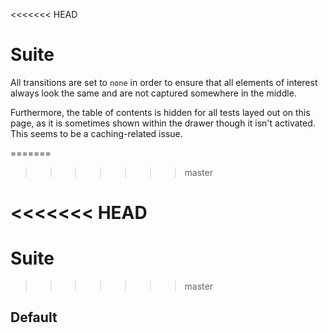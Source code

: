 <<<<<<< HEAD
# Suite

All transitions are set to `none` in order to ensure that all elements of
interest always look the same and are not captured somewhere in the middle.

Furthermore, the table of contents is hidden for all tests layed out on this
page, as it is sometimes shown within the drawer though it isn't activated.
This seems to be a caching-related issue.

=======
>>>>>>> master
<style>
  *,
  *::before,
  *::after {
    transition: none !important;
  }
<<<<<<< HEAD
=======

  /* Hack: ensure table of contents is hidden, as browser caching sometimes
     makes it visible by accident, though it was never activated */
>>>>>>> master
  .md-nav--secondary {
    display: none !important;
  }
</style>

<<<<<<< HEAD
=======
# Suite

>>>>>>> master
## Default
